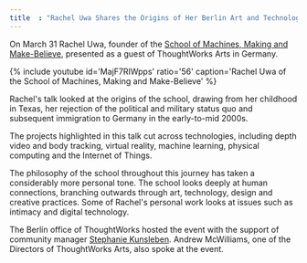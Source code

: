 ```yaml
---
title  : "Rachel Uwa Shares the Origins of Her Berlin Art and Technology School"
---
```

On March 31 Rachel Uwa, founder of the [School of Machines, Making and Make-Believe](http://schoolofma.org/), presented as a guest of ThoughtWorks Arts in Germany.

{% include youtube id='MajF7RIWpps'
   ratio='56'
   caption='Rachel Uwa of the School of Machines, Making and Make-Believe' %}

Rachel's talk looked at the origins of the school, drawing from her childhood in Texas, her rejection of the political and military status quo and subsequent immigration to Germany in the early-to-mid 2000s.

<!--excerpt-ends-->

The projects highlighted in this talk cut across technologies, including depth video and body tracking, virtual reality, machine learning, physical computing and the Internet of Things.

The philosophy of the school throughout this journey has taken a considerably more personal tone. The school looks deeply at human connections, branching outwards through art, technology, design and creative practices. Some of Rachel's personal work looks at issues such as intimacy and digital technology.

The Berlin office of ThoughtWorks hosted the event with the support of community manager [Stephanie Kunsleben](https://www.linkedin.com/in/stephanie-kunsleben-036628130/). Andrew McWilliams, one of the Directors of ThoughtWorks Arts, also spoke at the event.